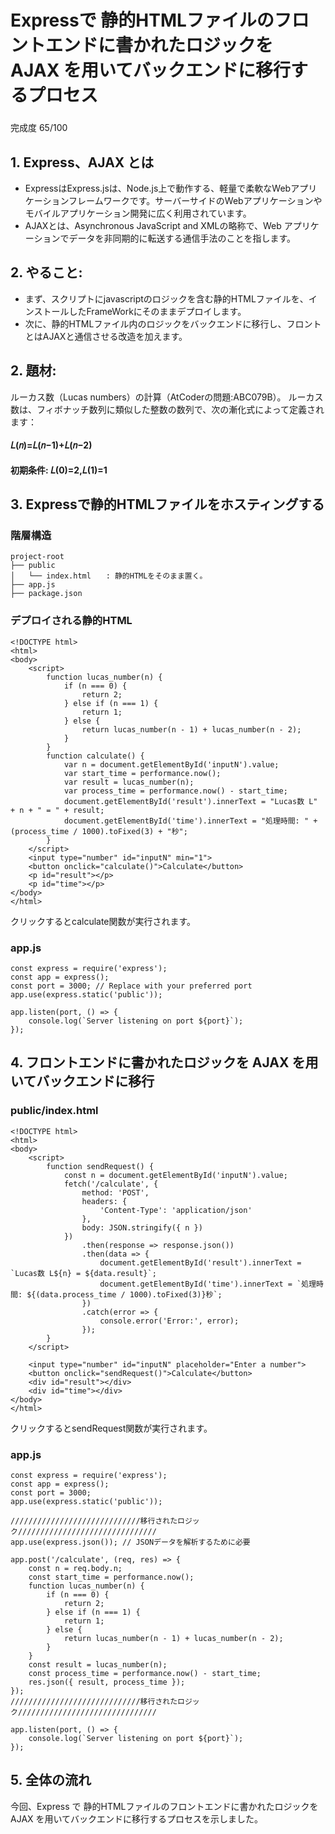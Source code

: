 

### 
# Expressで 静的HTMLファイルのフロントエンドに書かれたロジックを AJAX を用いてバックエンドに移行するプロセス
### 
完成度 65/100

## 1. Express、AJAX とは 
- ExpressはExpress.jsは、Node.js上で動作する、軽量で柔軟なWebアプリケーションフレームワークです。サーバーサイドのWebアプリケーションやモバイルアプリケーション開発に広く利用されています。
- AJAXとは、Asynchronous JavaScript and XMLの略称で、Web アプリケーションでデータを非同期的に転送する通信手法のことを指します。

## 2. やること:
- まず、スクリプトにjavascriptのロジックを含む静的HTMLファイルを、インストールしたFrameWorkにそのままデプロイします。
- 次に、静的HTMLファイル内のロジックをバックエンドに移行し、フロントとはAJAXと通信させる改造を加えます。

## 2. 題材:
ルーカス数（Lucas numbers）の計算（AtCoderの問題:ABC079B）。
ルーカス数は、フィボナッチ数列に類似した整数の数列で、次の漸化式によって定義されます：
#### 𝐿(𝑛)=𝐿(𝑛−1)+𝐿(𝑛−2)
#### 初期条件: 𝐿(0)=2,𝐿(1)=1

## 3. Expressで静的HTMLファイルをホスティングする

### 階層構造
```
project-root
├── public
│   └── index.html　　: 静的HTMLをそのまま置く。
├── app.js
├── package.json
```
### デプロイされる静的HTML
```
<!DOCTYPE html>
<html>
<body>
    <script>
        function lucas_number(n) {
            if (n === 0) {
                return 2;
            } else if (n === 1) {
                return 1;
            } else {
                return lucas_number(n - 1) + lucas_number(n - 2);
            }
        }
        function calculate() {
            var n = document.getElementById('inputN').value;
            var start_time = performance.now();
            var result = lucas_number(n);
            var process_time = performance.now() - start_time;
            document.getElementById('result').innerText = "Lucas数 L" + n + " = " + result;
            document.getElementById('time').innerText = "処理時間: " + (process_time / 1000).toFixed(3) + "秒";
        }
    </script>
    <input type="number" id="inputN" min="1">
    <button onclick="calculate()">Calculate</button>
    <p id="result"></p>
    <p id="time"></p>
</body>
</html>
```
クリックするとcalculate関数が実行されます。
### app.js
```
const express = require('express');
const app = express();
const port = 3000; // Replace with your preferred port
app.use(express.static('public'));

app.listen(port, () => {
    console.log(`Server listening on port ${port}`);
});

```

## 4. フロントエンドに書かれたロジックを AJAX を用いてバックエンドに移行

### public/index.html
```
<!DOCTYPE html>
<html>
<body>
    <script>
        function sendRequest() {
            const n = document.getElementById('inputN').value;
            fetch('/calculate', {
                method: 'POST',
                headers: {
                    'Content-Type': 'application/json'
                },
                body: JSON.stringify({ n })
            })
                .then(response => response.json())
                .then(data => {
                    document.getElementById('result').innerText = `Lucas数 L${n} = ${data.result}`;
                    document.getElementById('time').innerText = `処理時間: ${(data.process_time / 1000).toFixed(3)}秒`;
                })
                .catch(error => {
                    console.error('Error:', error);
                });
        }
    </script>

    <input type="number" id="inputN" placeholder="Enter a number">
    <button onclick="sendRequest()">Calculate</button>
    <div id="result"></div>
    <div id="time"></div>
</body>
</html>
```
クリックするとsendRequest関数が実行されます。

### app.js
```
const express = require('express');
const app = express();
const port = 3000;
app.use(express.static('public'));

/////////////////////////////移行されたロジック///////////////////////////////
app.use(express.json()); // JSONデータを解析するために必要

app.post('/calculate', (req, res) => {
    const n = req.body.n;
    const start_time = performance.now();
    function lucas_number(n) {
        if (n === 0) {
            return 2;
        } else if (n === 1) {
            return 1;
        } else {
            return lucas_number(n - 1) + lucas_number(n - 2);
        }
    }
    const result = lucas_number(n);
    const process_time = performance.now() - start_time;
    res.json({ result, process_time });
});
/////////////////////////////移行されたロジック///////////////////////////////

app.listen(port, () => {
    console.log(`Server listening on port ${port}`);
});
```

## 5. 全体の流れ

今回、Express で 静的HTMLファイルのフロントエンドに書かれたロジックを AJAX を用いてバックエンドに移行するプロセスを示しました。
